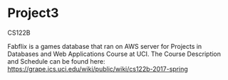# Project3
CS122B

Fabflix is a games database that ran on AWS server for Projects in Databases and Web Applications Course at UCI.
The Course Description and Schedule can be found here: https://grape.ics.uci.edu/wiki/public/wiki/cs122b-2017-spring

